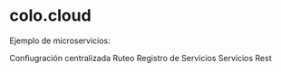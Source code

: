 # colo.cloud

Ejemplo de microservicios:

Confiugración centralizada
Ruteo
Registro de Servicios
Servicios Rest
